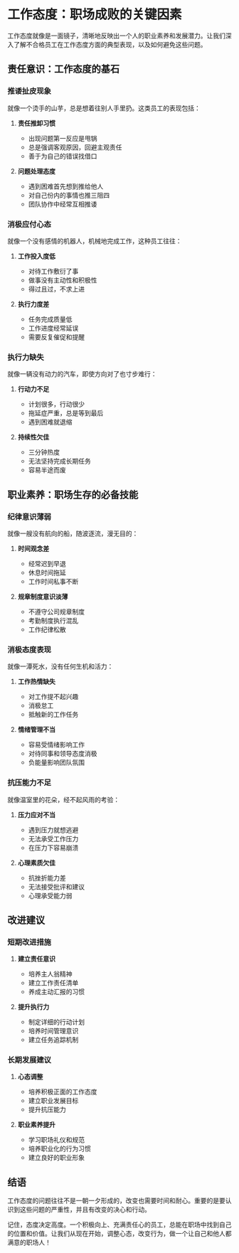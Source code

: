 # 工作态度：职场成败的关键因素

工作态度就像是一面镜子，清晰地反映出一个人的职业素养和发展潜力。让我们深入了解不合格员工在工作态度方面的典型表现，以及如何避免这些问题。

## 责任意识：工作态度的基石

### 推诿扯皮现象

就像一个烫手的山芋，总是想着往别人手里扔。这类员工的表现包括：

1. **责任推卸习惯**
   - 出现问题第一反应是甩锅
   - 总是强调客观原因，回避主观责任
   - 善于为自己的错误找借口

2. **问题处理态度**
   - 遇到困难首先想到推给他人
   - 对自己份内的事情也推三阻四
   - 团队协作中经常互相推诿

### 消极应付心态

就像一个没有感情的机器人，机械地完成工作，这种员工往往：

1. **工作投入度低**
   - 对待工作敷衍了事
   - 做事没有主动性和积极性
   - 得过且过，不求上进

2. **执行力度差**
   - 任务完成质量低
   - 工作进度经常延误
   - 需要反复催促和提醒

### 执行力缺失

就像一辆没有动力的汽车，即使方向对了也寸步难行：

1. **行动力不足**
   - 计划很多，行动很少
   - 拖延症严重，总是等到最后
   - 遇到困难就退缩

2. **持续性欠佳**
   - 三分钟热度
   - 无法坚持完成长期任务
   - 容易半途而废

## 职业素养：职场生存的必备技能

### 纪律意识薄弱

就像一艘没有航向的船，随波逐流，漫无目的：

1. **时间观念差**
   - 经常迟到早退
   - 休息时间拖延
   - 工作时间私事不断

2. **规章制度意识淡薄**
   - 不遵守公司规章制度
   - 考勤制度执行混乱
   - 工作纪律松散

### 消极态度表现

就像一潭死水，没有任何生机和活力：

1. **工作热情缺失**
   - 对工作提不起兴趣
   - 消极怠工
   - 抵触新的工作任务

2. **情绪管理不当**
   - 容易受情绪影响工作
   - 对待同事和领导态度消极
   - 负能量影响团队氛围

### 抗压能力不足

就像温室里的花朵，经不起风雨的考验：

1. **压力应对不当**
   - 遇到压力就想逃避
   - 无法承受工作压力
   - 在压力下容易崩溃

2. **心理素质欠佳**
   - 抗挫折能力差
   - 无法接受批评和建议
   - 心理承受能力弱

## 改进建议

### 短期改进措施

1. **建立责任意识**
   - 培养主人翁精神
   - 建立工作责任清单
   - 养成主动汇报的习惯

2. **提升执行力**
   - 制定详细的行动计划
   - 培养时间管理意识
   - 建立任务追踪机制

### 长期发展建议

1. **心态调整**
   - 培养积极正面的工作态度
   - 建立职业发展目标
   - 提升抗压能力

2. **职业素养提升**
   - 学习职场礼仪和规范
   - 培养职业化的行为习惯
   - 建立良好的职业形象

## 结语

工作态度的问题往往不是一朝一夕形成的，改变也需要时间和耐心。重要的是要认识到这些问题的严重性，并且有改变的决心和行动。

记住，态度决定高度。一个积极向上、充满责任心的员工，总能在职场中找到自己的位置和价值。让我们从现在开始，调整心态，改变行为，做一个让自己和他人都满意的职场人！